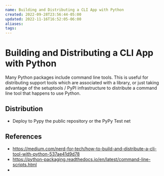 ```yaml
---
name: Building and Distributing a CLI App with Python
created: 2022-09-28T23:56:44-05:00
updated: 2022-11-16T16:52:05-06:00
aliases: 
tags: 
---
```

# Building and Distributing a CLI App with Python

Many Python packages include command line tools. This is useful for distributing support tools which are associated with a library, or just taking advantage of the setuptools / PyPI infrastructure to distribute a command line tool that happens to use Python.

## Distribution
- Deploy to Pypy the public repository or the PyPy Test net

## References
- https://medium.com/nerd-for-tech/how-to-build-and-distribute-a-cli-tool-with-python-537ae41d9d78
- https://python-packaging.readthedocs.io/en/latest/command-line-scripts.html
- 